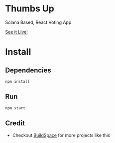 # Thumbs Up

Solana Based, React Voting App

[See it Live!](https://w3-solana-thumbs-up.vercel.app/)

# Install

## Dependencies

```
npm install
```

## Run

```
npm start
```

## Credit

- Checkout [BuildSpace](https://buildspace.so/) for more projects like this
